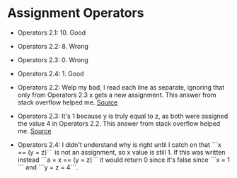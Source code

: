 # Assignment Operators

* Operators 2.1: 10. Good
* Operators 2.2: 8. Wrong
* Operators 2.3: 0. Wrong 
* Operators 2.4: 1. Good

* Operators 2.2: Welp my bad, I read each line as separate, ignoring that only from Operators 2.3 x gets a new assignment.
This answer from stack overflow helped me. [Source](https://stackoverflow.com/a/44212998)
* Operators 2.3: It's 1 because y is truly equal to z, as both were assigned the value 4 in Operators 2.2.
This answer from stack overflow helped me. [Source](https://stackoverflow.com/a/4378147)
* Operators 2.4: I didn't understand why is right until I catch on that ´´´x == (y = z)´´´ is not an assignment, so x value is
still 1. If this was written instead ´´´a = x == (y = z)´´´ it would return 0 since it's false since ´´´x = 1´´´ 
and ´´´y = z = 4´´´.
